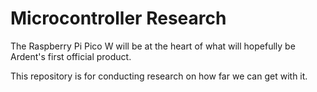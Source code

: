 # Microcontroller Research

The Raspberry Pi Pico W will be at the heart of what will hopefully be Ardent's first official product.

This repository is for conducting research on how far we can get with it.
